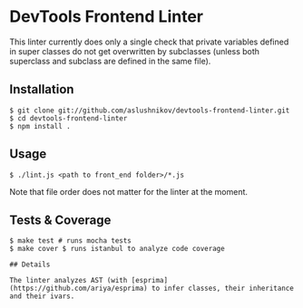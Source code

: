 # DevTools Frontend Linter

This linter currently does only a single check that
private variables defined in super classes do not get overwritten
by subclasses (unless both superclass and subclass are defined
in the same file).

## Installation

```
$ git clone git://github.com/aslushnikov/devtools-frontend-linter.git
$ cd devtools-frontend-linter
$ npm install .
```

## Usage

```
$ ./lint.js <path to front_end folder>/*.js
```

Note that file order does not matter for the linter at the moment.

## Tests & Coverage

```
$ make test # runs mocha tests
$ make cover $ runs istanbul to analyze code coverage

## Details

The linter analyzes AST (with [esprima](https://github.com/ariya/esprima) to infer classes, their inheritance and their ivars.

